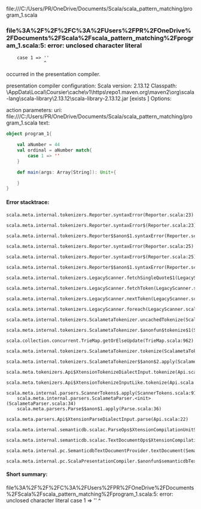 file:///C:/Users/PR/OneDrive/Documents/Scala/scala_pattern_matching/program_1.scala
### file%3A%2F%2F%2FC%3A%2FUsers%2FPR%2FOneDrive%2FDocuments%2FScala%2Fscala_pattern_matching%2Fprogram_1.scala:5: error: unclosed character literal
        case 1 => ''
                  ^

occurred in the presentation compiler.

presentation compiler configuration:
Scala version: 2.13.12
Classpath:
<HOME>\AppData\Local\Coursier\cache\v1\https\repo1.maven.org\maven2\org\scala-lang\scala-library\2.13.12\scala-library-2.13.12.jar [exists ]
Options:



action parameters:
uri: file:///C:/Users/PR/OneDrive/Documents/Scala/scala_pattern_matching/program_1.scala
text:
```scala
object program_1{

    val aNumber = 44
    val ordinal = aNumber match{
        case 1 => ''
    }

    def main(args: Array[String]): Unit+{

    }
}
```



#### Error stacktrace:

```
scala.meta.internal.tokenizers.Reporter.syntaxError(Reporter.scala:23)
	scala.meta.internal.tokenizers.Reporter.syntaxError$(Reporter.scala:23)
	scala.meta.internal.tokenizers.Reporter$$anon$1.syntaxError(Reporter.scala:32)
	scala.meta.internal.tokenizers.Reporter.syntaxError(Reporter.scala:25)
	scala.meta.internal.tokenizers.Reporter.syntaxError$(Reporter.scala:25)
	scala.meta.internal.tokenizers.Reporter$$anon$1.syntaxError(Reporter.scala:32)
	scala.meta.internal.tokenizers.LegacyScanner.fetchSingleQuote$1(LegacyScanner.scala:391)
	scala.meta.internal.tokenizers.LegacyScanner.fetchToken(LegacyScanner.scala:395)
	scala.meta.internal.tokenizers.LegacyScanner.nextToken(LegacyScanner.scala:201)
	scala.meta.internal.tokenizers.LegacyScanner.foreach(LegacyScanner.scala:912)
	scala.meta.internal.tokenizers.ScalametaTokenizer.uncachedTokenize(ScalametaTokenizer.scala:23)
	scala.meta.internal.tokenizers.ScalametaTokenizer.$anonfun$tokenize$1(ScalametaTokenizer.scala:17)
	scala.collection.concurrent.TrieMap.getOrElseUpdate(TrieMap.scala:962)
	scala.meta.internal.tokenizers.ScalametaTokenizer.tokenize(ScalametaTokenizer.scala:17)
	scala.meta.internal.tokenizers.ScalametaTokenizer$$anon$2.apply(ScalametaTokenizer.scala:322)
	scala.meta.tokenizers.Api$XtensionTokenizeDialectInput.tokenize(Api.scala:22)
	scala.meta.tokenizers.Api$XtensionTokenizeInputLike.tokenize(Api.scala:13)
	scala.meta.internal.parsers.ScannerTokens$.apply(ScannerTokens.scala:917)
	scala.meta.internal.parsers.ScalametaParser.<init>(ScalametaParser.scala:34)
	scala.meta.parsers.Parse$$anon$1.apply(Parse.scala:36)
	scala.meta.parsers.Api$XtensionParseDialectInput.parse(Api.scala:22)
	scala.meta.internal.semanticdb.scalac.ParseOps$XtensionCompilationUnitSource.toSource(ParseOps.scala:15)
	scala.meta.internal.semanticdb.scalac.TextDocumentOps$XtensionCompilationUnitDocument.toTextDocument(TextDocumentOps.scala:179)
	scala.meta.internal.pc.SemanticdbTextDocumentProvider.textDocument(SemanticdbTextDocumentProvider.scala:54)
	scala.meta.internal.pc.ScalaPresentationCompiler.$anonfun$semanticdbTextDocument$1(ScalaPresentationCompiler.scala:462)
```
#### Short summary: 

file%3A%2F%2F%2FC%3A%2FUsers%2FPR%2FOneDrive%2FDocuments%2FScala%2Fscala_pattern_matching%2Fprogram_1.scala:5: error: unclosed character literal
        case 1 => ''
                  ^